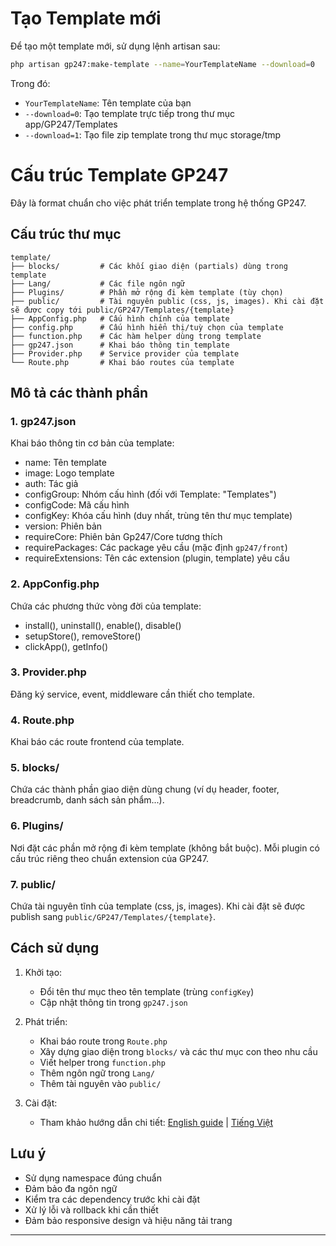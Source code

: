# Tạo Template mới

Để tạo một template mới, sử dụng lệnh artisan sau:

```bash
php artisan gp247:make-template --name=YourTemplateName --download=0
```

Trong đó:
- `YourTemplateName`: Tên template của bạn
- `--download=0`: Tạo template trực tiếp trong thư mục app/GP247/Templates
- `--download=1`: Tạo file zip template trong thư mục storage/tmp

# Cấu trúc Template GP247

Đây là format chuẩn cho việc phát triển template trong hệ thống GP247.

## Cấu trúc thư mục

```
template/
├── blocks/         # Các khối giao diện (partials) dùng trong template
├── Lang/           # Các file ngôn ngữ
├── Plugins/        # Phần mở rộng đi kèm template (tùy chọn)
├── public/         # Tài nguyên public (css, js, images). Khi cài đặt sẽ được copy tới public/GP247/Templates/{template}
├── AppConfig.php   # Cấu hình chính của template
├── config.php      # Cấu hình hiển thị/tuỳ chọn của template
├── function.php    # Các hàm helper dùng trong template
├── gp247.json      # Khai báo thông tin template
├── Provider.php    # Service provider của template
└── Route.php       # Khai báo routes của template
```

## Mô tả các thành phần

### 1. gp247.json
Khai báo thông tin cơ bản của template:
- name: Tên template
- image: Logo template
- auth: Tác giả
- configGroup: Nhóm cấu hình (đối với Template: "Templates")
- configCode: Mã cấu hình
- configKey: Khóa cấu hình (duy nhất, trùng tên thư mục template)
- version: Phiên bản
- requireCore: Phiên bản Gp247/Core tương thích
- requirePackages: Các package yêu cầu (mặc định `gp247/front`)
- requireExtensions: Tên các extension (plugin, template) yêu cầu

### 2. AppConfig.php
Chứa các phương thức vòng đời của template:
- install(), uninstall(), enable(), disable()
- setupStore(), removeStore()
- clickApp(), getInfo()

### 3. Provider.php
Đăng ký service, event, middleware cần thiết cho template.

### 4. Route.php
Khai báo các route frontend của template.

### 5. blocks/
Chứa các thành phần giao diện dùng chung (ví dụ header, footer, breadcrumb, danh sách sản phẩm...).

### 6. Plugins/
Nơi đặt các phần mở rộng đi kèm template (không bắt buộc). Mỗi plugin có cấu trúc riêng theo chuẩn extension của GP247.

### 7. public/
Chứa tài nguyên tĩnh của template (css, js, images). Khi cài đặt sẽ được publish sang `public/GP247/Templates/{template}`.

## Cách sử dụng

1. Khởi tạo:
   - Đổi tên thư mục theo tên template (trùng `configKey`)
   - Cập nhật thông tin trong `gp247.json`

2. Phát triển:
   - Khai báo route trong `Route.php`
   - Xây dựng giao diện trong `blocks/` và các thư mục con theo nhu cầu
   - Viết helper trong `function.php`
   - Thêm ngôn ngữ trong `Lang/`
   - Thêm tài nguyên vào `public/`

3. Cài đặt:
   - Tham khảo hướng dẫn chi tiết: [English guide](https://gp247.net/en/docs/user-guide-extension/guide-to-installing-the-extension.html) | [Tiếng Việt](https://gp247.net/vi/docs/user-guide-extension/guide-to-installing-the-extension.html)

## Lưu ý

- Sử dụng namespace đúng chuẩn
- Đảm bảo đa ngôn ngữ
- Kiểm tra các dependency trước khi cài đặt
- Xử lý lỗi và rollback khi cần thiết
- Đảm bảo responsive design và hiệu năng tải trang

---

